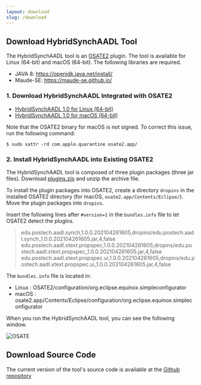 ```yaml
---
layout: download 
slug: /download
---
```


## Download HybridSynchAADL Tool

The HybridSynchAADL tool is an [OSATE2](https://osate.org/) plugin. The tool is
available for Linux (64-bit) and macOS (64-bit). The following libraries are
required. 

* JAVA 8: <a href="https://openjdk.java.net/install/">https://openjdk.java.net/install/</a>
* Maude-SE: <a href="https://maude-se.github.io/">https://maude-se.github.io/</a>

### 1. Download HybridSynchAADL Integrated with OSATE2
* [HybridSynchAADL 1.0 for Linux (64-bit)](https://www.dropbox.com/sh/bjxdii83bpcqte1/AACnSTH5s71vWLlb0NbHvTAoa?dl=0)
* [HybridSynchAADL 1.0 for macOS (64-bit)](https://www.dropbox.com/sh/ua5zds97b2j7n01/AAAjLUBHNAzb7impOw99ryAfa?dl=0)

Note that the OSATE2 binary for macOS is not signed. To correct this issue, run
the following command: 

```$ sudo xattr -rd com.apple.quarantine osate2.app/ ```

### 2. Install HybridSynchAADL into Existing OSATE2


<p>
The HybridSynchAADL tool is composed of three plugin packages (three jar files). Download 
<a href="https://tinyurl.com/4v6d46ue">plugins.zip</a> and unzip the archive
file.
</p>


To install the plugin packages into OSATE2, create a directory <code>dropins</code> in the installed OSATE2 directory (for
macOS, <code>osate2.app/Contents/Eclipse/</code>). Move the plugin packages into 
<code>dropins</code>.

Insert the following lines after <code>#version=1</code> in the
<code>bundles.info</code> file to let OSATE2 detect the plugins.

> edu.postech.aadl.synch,1.0.0.202104261605,dropins/edu.postech.aadl.synch_1.0.0.202104261605.jar,4,false
> edu.postech.aadl.xtext.propspec,1.0.0.202104261605,dropins/edu.postech.aadl.xtext.propspec_1.0.0.202104261605.jar,4,false
> edu.postech.aadl.xtext.propspec.ui,1.0.0.202104261605,dropins/edu.postech.aadl.xtext.propspec.ui_1.0.0.202104261605.jar,4,false

The <code>bundles.info</code> file is located in:
* Linux : OSATE2/configuration/org.eclipse.equinox.simpleconfigurator 
* macOS : osate2.app/Contents/Eclipse/configuration/org.eclipse.equinox.simpleconfigurator


When you run the HybridSynchAADL tool, you can see the following window.

![OSATE](https://raw.githubusercontent.com/hybridsynchaadl/HybridSynchAADL/master/images/start.png)

## Download Source Code
The current version of the tool's source code is available at the [Github repository](https://github.com/hybridsynchaadl/HybridSynchAADL)
